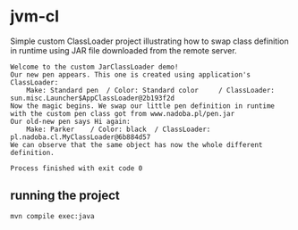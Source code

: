 # jvm-cl

Simple custom ClassLoader project illustrating how to swap class definition in runtime using JAR file downloaded from the remote server. 

```
Welcome to the custom JarClassLoader demo!
Our new pen appears. This one is created using application's ClassLoader:
	Make: Standard pen	/ Color: Standard color 	/ ClassLoader: sun.misc.Launcher$AppClassLoader@2b193f2d
Now the magic begins. We swap our little pen definition in runtime with the custom pen class got from www.nadoba.pl/pen.jar
Our old-new pen says Hi again:
	Make: Parker	/ Color: black 	/ ClassLoader: pl.nadoba.cl.MyClassLoader@6b884d57
We can observe that the same object has now the whole different definition.

Process finished with exit code 0
```


## running the project

`mvn compile exec:java`